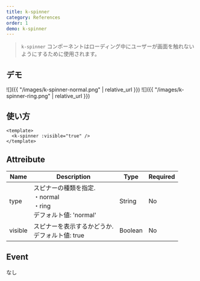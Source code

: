 ```yaml
---
title: k-spinner
category: References
order: 1
demo: k-spinner
---
```


> `k-spinner` コンポーネントはローディング中にユーザーが画面を触れないようにするために使用されます。

## デモ

![]({{ "/images/k-spinner-normal.png" | relative_url }})
![]({{ "/images/k-spinner-ring.png" | relative_url }})

## 使い方

```vue
<template>
  <k-spinner :visible="true" />
</template>
```

## Attreibute

| Name    | Description                                                           | Type    | Required |
| ------- | --------------------------------------------------------------------- | ------- | -------- |
| type    | スピナーの種類を指定.<br>・normal<br>・ring<br>デフォルト値: 'normal' | String  | No       |
| visible | スピナーを表示するかどうか.<br>デフォルト値: true                     | Boolean | No       |

## Event

なし
